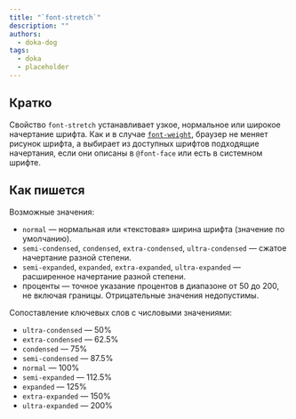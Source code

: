 ```yaml
---
title: "`font-stretch`"
description: ""
authors:
  - doka-dog
tags:
  - doka
  - placeholder
---
```


## Кратко

Свойство `font-stretch` устанавливает узкое, нормальное или широкое начертание шрифта. Как и в случае [`font-weight`](/css/font-weight), браузер не меняет рисунок шрифта, а выбирает из доступных шрифтов подходящие начертания, если они описаны в `@font-face` или есть в системном шрифте.

## Как пишется

Возможные значения:

- `normal` — нормальная или «текстовая» ширина шрифта (значение по умолчанию).
- `semi-condensed`, `condensed`, `extra-condensed`, `ultra-condensed` — сжатое начертание разной степени.
- `semi-expanded`, `expanded`, `extra-expanded`, `ultra-expanded` — расширенное начертание разной степени.
- проценты — точное указание процентов в диапазоне от 50 до 200, не включая границы. Отрицательные значения недопустимы.

Сопоставление ключевых слов с числовыми значениями:

- `ultra-condensed` — 50%
- `extra-condensed` — 62.5%
- `condensed` — 75%
- `semi-condensed` — 87.5%
- `normal` — 100%
- `semi-expanded` — 112.5%
- `expanded` — 125%
- `extra-expanded` — 150%
- `ultra-expanded` — 200%

